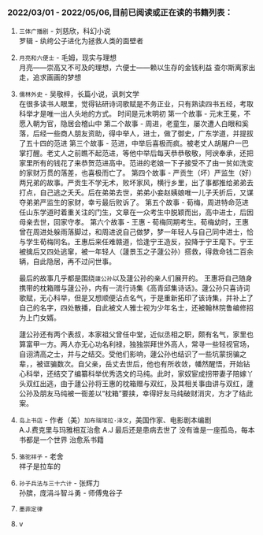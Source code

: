 ### 2022/03/01 - 2022/05/06,目前已阅读或正在读的书籍列表：

1. `三体广播剧` - 刘慈欣，科幻小说<br/>
   罗辑 - 纨绔公子进化为拯救人类的面壁者

2. `月亮和六便士` - 毛姆，现实与理想<br/>
   月亮——崇高又不可及的理想，六便士——赖以生存的金钱利益
   查尔斯离家出走，追求画画的梦想

3. `儒林外史` - 吴敬梓，长篇小说，讽刺文学<br/>
   在很多读书人眼里，觉得钻研诗词歌赋是不务正业，只有熟读四书五经，考取科举才是唯一出人头地的方式。
   时间是元末明初
   第一个故事 - 元末王冕，不愿入朝为官，隐居会稽山中
   第二个故事 - 周进，老童生，屡次遭人白眼和奚落，后经一些商人朋友资助，得中举人，进士，做了御史，广东学道，并提拔了五十四的范进
   第三个故事 - 范进，中举后喜极而疯。被老丈人胡屠户一巴掌打醒。老丈人之前瞧不起范进，等他中举后每天恭恭敬敬，阿谀奉承，还把家里所有的钱花了来恭贺范进高中。范进的老娘一下子接受不了由一贫如洗变的家财万贯的落差，也喜极而亡了。
   第四个故事 - 严贡生（坏）严监生（好）两兄弟的故事。严贡生不学无术，败坏家风，横行乡里，出了事都推给弟弟去打点，自己逃之夭夭。后在弟弟去世，弟弟小妾赵姨娘唯一儿子夭折后，又谋夺弟弟严监生的家财，幸亏最后败诉了。
   第五个故事 - 荀梅，周进特命范进任山东学道时着重关注的门生，文章在一众考生中脱颖而出，高中进士，后因母亲去世，回家守孝。
   第六个故事 - 王惠 - 荀梅同期考生。荀梅幼时，王惠曾在周进处躲雨落脚过，和周进说自己做梦，梦一年轻人与自己同中进士，恰与学生荀梅同名。王惠后来任难赣道，恰逢宁王造反，投降于宁王麾下。宁王被擒后又四处逃窜，被一年轻人（蘧景玉之子蘧公孙）搭救，得救命钱二百余辆，自此隐居，再不过问世事。

   最后的故事几乎都是围绕`蘧公孙`以及蘧公孙的亲人们展开的。
   王惠将自己随身携带的枕箱赠与蘧公孙，内有一流行诗集《高青邱集诗话》。蘧公孙只喜诗词歌赋，无心科举，但是又想顺便沾点名气，于是重新拓印了该诗集，并补上了自己的名字，四处散播，自此被文人雅士视为少年名士，还被翰林院鲁编修招为上门女婿。
   
   蘧公孙还有两个表叔，本家祖父曾任中堂，近似丞相之职，颇有名气，家里也算富甲一方。两人亦无心功名利禄，独独崇拜世外高人，常寻一些轻视官场，自诩清高之士，并与之结交。受他们影响，蘧公孙也结识了一些坑蒙拐骗之辈，，被诓骗数次。自父亲，岳丈去世后，他也有所收敛，幡然醒悟，开始钻心科举，还结交了编纂科举优秀选文的马纯。此时，家奴宦成拐带妻子陪嫁丫头双红出逃，由于蘧公孙将王惠的枕箱赠与双红，及其相关事由讲与双红，蘧公孙及朋友马纯被一衙差以“枕箱”要挟，幸得好友马纯破财消灾，方才了结此案。

4. `岛上书店` - 作者（美）`加布瑞埃拉·泽文`，美国作家、电影剧本编剧<br/>
   A.J.费克里与玛雅相互治愈
   A.J 最后还是患病去世了
   没有谁是一座孤岛，每本书都是一个世界
   治愈系书籍

5. `骆驼祥子` - 老舍<br/>
   祥子是拉车的

6. `孙子兵法与三十六计` - 张辉力<br/>
   孙膑，庞涓斗智斗勇 - 师傅鬼谷子

7. `墨菲定律`

8. v
